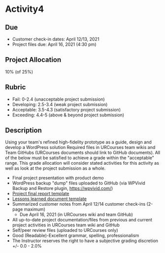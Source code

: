 # Activity4

## Due

* Customer check-in dates: April 12/13, 2021
* Project files due: April 16, 2021 (4:30 pm)

## Project Allocation

10% (of 25%)

## Rubric

* Fail: 0-2.4 (unacceptable project submission)
* Developing: 2.5-3.4 (weak project submission)
* Acceptable: 3.5-4.3 (satisfactory project submission)
* Exceeding: 4.4-5 (above & beyond project submission)

## Description

Using your team's refined high-fidelity prototype as a guide, design and develop a WordPress solution
Required files in URCourses team wikis and Team GitHubs (URCourses documents should link to GitHub documents). All of the below must be satisfied to achieve a grade within the "acceptable" range. This grade allocation will consider stated activities for this activity as well as look at the project submission as a whole.

* Final project presentation with product demo
* WordPress backup "dump" files uploaded to GitHub (via WPVivid Backup and Restore plugin, https://wpvivid.com/)
* [Project final report template](https://urcourses.uregina.ca/pluginfile.php/2427482/mod_page/content/14/Ch%2016.1%20%28271%29%20-%20Final%20Project%20Report%20Template.docx)
* [Lessons learned document template](https://urcourses.uregina.ca/pluginfile.php/2427482/mod_page/content/14/Ch%2016%20%28271%29%20-%20Lessons%20Learned%20Report%20Template.docx)
* Summarized customer notes from April 12/14 customer check-ins (2-page maximum)
  * Due April 16, 2021 (in URCourses wiki and team GitHub)
* All up-to-date project documentation/files from previous and current project activities in URCourses team wiki and GitHub
* Self/peer review files (uploaded to URCourses only)
* Good (Readable)-Excellent grammar, spelling, professionalism
* The Instructor reserves the right to have a subjective grading discretion +/- 0.0 - 2.0%
